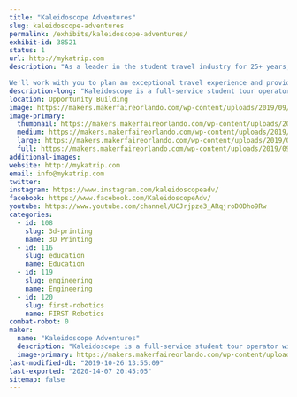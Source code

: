```yaml
---
title: "Kaleidoscope Adventures"
slug: kaleidoscope-adventures
permalink: /exhibits/kaleidoscope-adventures/
exhibit-id: 38521
status: 1
url: http://mykatrip.com
description: "As a leader in the student travel industry for 25+ years, Kaleidoscope Adventures exceeds expectations for student and performance group travel.

We'll work with you to plan an exceptional travel experience and provide impeccable customer service from start to finish"
description-long: "Kaleidoscope is a full-service student tour operator with more than 25+ years of inspiring student travel and a former educator as CEO. We specialize in surprisingly unique educational, performance, sports, senior class trip, festival and cruise travel to more than 40+ student-friendly destinations. We make student safety a priority with a clearly communicated safety plan and trusted partners. Kaleidoscope Adventures is an active member of the Student &amp; Youth Association and licensed, bonded and insured."
location: Opportunity Building
image: https://makers.makerfaireorlando.com/wp-content/uploads/2019/09/KA-Logo-1.jpg
image-primary:
  thumbnail: https://makers.makerfaireorlando.com/wp-content/uploads/2019/09/KA-Logo-1-150x150.jpg
  medium: https://makers.makerfaireorlando.com/wp-content/uploads/2019/09/KA-Logo-1-300x87.jpg
  large: https://makers.makerfaireorlando.com/wp-content/uploads/2019/09/KA-Logo-1.jpg
  full: https://makers.makerfaireorlando.com/wp-content/uploads/2019/09/KA-Logo-1.jpg
additional-images:
website: http://mykatrip.com
email: info@mykatrip.com
twitter: 
instagram: https://www.instagram.com/kaleidoscopeadv/
facebook: https://www.facebook.com/KaleidoscopeAdv/
youtube: https://www.youtube.com/channel/UCJrjpze3_ARqjroDODho9Rw
categories:
  - id: 108
    slug: 3d-printing
    name: 3D Printing
  - id: 116
    slug: education
    name: Education
  - id: 119
    slug: engineering
    name: Engineering
  - id: 120
    slug: first-robotics
    name: FIRST Robotics
combat-robot: 0
maker:
  name: "Kaleidoscope Adventures"
  description: "Kaleidoscope is a full-service student tour operator with more than 25+ years of inspiring student travel and a former educator as CEO. We specialize in surprisingly unique educational, performance, sports, senior class trip, festival and cruise travel to more than 40+ student-friendly destinations. We make student safety a priority with a clearly communicated safety plan and trusted partners. Kaleidoscope Adventures is an active member of the Student & Youth Association and licensed, bonded and insured."
  image-primary: https://makers.makerfaireorlando.com/wp-content/uploads/2019/09/KA-Logo.jpg
last-modified-db: "2019-10-26 13:55:09"
last-exported: "2020-14-07 20:45:05"
sitemap: false
---
```

